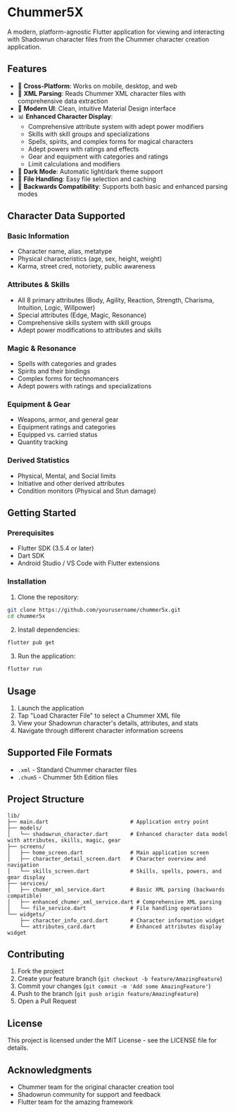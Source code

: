 # Chummer5X

A modern, platform-agnostic Flutter application for viewing and interacting with Shadowrun character files from the Chummer character creation application.

## Features

- 📱 **Cross-Platform**: Works on mobile, desktop, and web
- 📄 **XML Parsing**: Reads Chummer XML character files with comprehensive data extraction
- 🎨 **Modern UI**: Clean, intuitive Material Design interface
- 📊 **Enhanced Character Display**: 
  - Comprehensive attribute system with adept power modifiers
  - Skills with skill groups and specializations
  - Spells, spirits, and complex forms for magical characters
  - Adept powers with ratings and effects
  - Gear and equipment with categories and ratings
  - Limit calculations and modifiers
- 🌙 **Dark Mode**: Automatic light/dark theme support
- 💾 **File Handling**: Easy file selection and caching
- 🔄 **Backwards Compatibility**: Supports both basic and enhanced parsing modes

## Character Data Supported

### Basic Information
- Character name, alias, metatype
- Physical characteristics (age, sex, height, weight)
- Karma, street cred, notoriety, public awareness

### Attributes & Skills
- All 8 primary attributes (Body, Agility, Reaction, Strength, Charisma, Intuition, Logic, Willpower)
- Special attributes (Edge, Magic, Resonance)
- Comprehensive skills system with skill groups
- Adept power modifications to attributes and skills

### Magic & Resonance
- Spells with categories and grades
- Spirits and their bindings
- Complex forms for technomancers
- Adept powers with ratings and specializations

### Equipment & Gear
- Weapons, armor, and general gear
- Equipment ratings and categories
- Equipped vs. carried status
- Quantity tracking

### Derived Statistics
- Physical, Mental, and Social limits
- Initiative and other derived attributes
- Condition monitors (Physical and Stun damage)

## Getting Started

### Prerequisites

- Flutter SDK (3.5.4 or later)
- Dart SDK
- Android Studio / VS Code with Flutter extensions

### Installation

1. Clone the repository:
```bash
git clone https://github.com/yourusername/chummer5x.git
cd chummer5x
```

2. Install dependencies:
```bash
flutter pub get
```

3. Run the application:
```bash
flutter run
```

## Usage

1. Launch the application
2. Tap "Load Character File" to select a Chummer XML file
3. View your Shadowrun character's details, attributes, and stats
4. Navigate through different character information screens

## Supported File Formats

- `.xml` - Standard Chummer character files
- `.chum5` - Chummer 5th Edition files

## Project Structure

```
lib/
├── main.dart                          # Application entry point
├── models/
│   └── shadowrun_character.dart       # Enhanced character data model with attributes, skills, magic, gear
├── screens/
│   ├── home_screen.dart               # Main application screen
│   ├── character_detail_screen.dart   # Character overview and navigation
│   └── skills_screen.dart             # Skills, spells, powers, and gear display
├── services/
│   ├── chumer_xml_service.dart        # Basic XML parsing (backwards compatible)
│   ├── enhanced_chumer_xml_service.dart # Comprehensive XML parsing
│   └── file_service.dart              # File handling operations
└── widgets/
    ├── character_info_card.dart       # Character information widget
    └── attributes_card.dart           # Enhanced attributes display widget
```

## Contributing

1. Fork the project
2. Create your feature branch (`git checkout -b feature/AmazingFeature`)
3. Commit your changes (`git commit -m 'Add some AmazingFeature'`)
4. Push to the branch (`git push origin feature/AmazingFeature`)
5. Open a Pull Request

## License

This project is licensed under the MIT License - see the LICENSE file for details.

## Acknowledgments

- Chummer team for the original character creation tool
- Shadowrun community for support and feedback
- Flutter team for the amazing framework
